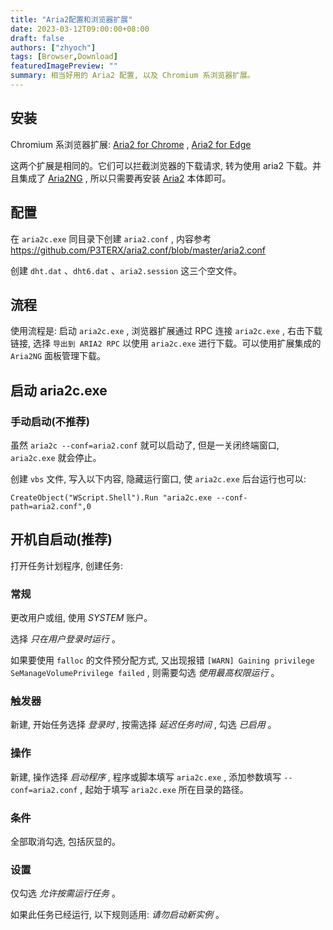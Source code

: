```yaml
---
title: "Aria2配置和浏览器扩展"
date: 2023-03-12T09:00:00+08:00
draft: false
authors: ["zhyoch"]
tags: [Browser,Download]
featuredImagePreview: ""
summary: 相当好用的 Aria2 配置, 以及 Chromium 系浏览器扩展。
---
```


## 安装

Chromium 系浏览器扩展: [Aria2 for Chrome](https://chrome.google.com/webstore/detail/aria2-for-chrome/mpkodccbngfoacfalldjimigbofkhgjn) , [Aria2 for Edge](https://microsoftedge.microsoft.com/addons/detail/aria2-for-edge/jjfgljkjddpcpfapejfkelkbjbehagbh)

这两个扩展是相同的。它们可以拦截浏览器的下载请求, 转为使用 aria2 下载。并且集成了 [Aria2NG](http://ariang.mayswind.net/zh_Hans/) , 所以只需要再安装 [Aria2](https://github.com/aria2/aria2/releases/latest) 本体即可。

## 配置

在 `aria2c.exe` 同目录下创建 `aria2.conf` , 内容参考 https://github.com/P3TERX/aria2.conf/blob/master/aria2.conf

创建 `dht.dat` 、`dht6.dat` 、`aria2.session` 这三个空文件。

## 流程

使用流程是: 启动 `aria2c.exe` , 浏览器扩展通过 RPC 连接 `aria2c.exe` , 右击下载链接, 选择 `导出到 ARIA2 RPC` 以使用 `aria2c.exe` 进行下载。可以使用扩展集成的 `Aria2NG` 面板管理下载。

## 启动 aria2c.exe

### 手动启动(不推荐)

虽然 `aria2c --conf=aria2.conf` 就可以启动了, 但是一关闭终端窗口, `aria2c.exe` 就会停止。

创建 `vbs` 文件, 写入以下内容, 隐藏运行窗口, 使 `aria2c.exe` 后台运行也可以: 

```
CreateObject("WScript.Shell").Run "aria2c.exe --conf-path=aria2.conf",0
```

## 开机自启动(推荐)

打开任务计划程序, 创建任务:

### 常规

更改用户或组, 使用 *SYSTEM* 账户。

选择 *只在用户登录时运行* 。

如果要使用 `falloc` 的文件预分配方式, 又出现报错 `[WARN] Gaining privilege SeManageVolumePrivilege failed` , 则需要勾选 *使用最高权限运行* 。

### 触发器

新建, 开始任务选择 *登录时* , 按需选择 *延迟任务时间* , 勾选 *已启用* 。

### 操作

新建, 操作选择 *启动程序* , 程序或脚本填写 `aria2c.exe` , 添加参数填写 `--conf=aria2.conf` , 起始于填写 `aria2c.exe` 所在目录的路径。

### 条件

全部取消勾选, 包括灰显的。

### 设置

仅勾选 *允许按需运行任务* 。

如果此任务已经运行, 以下规则适用: *请勿启动新实例* 。